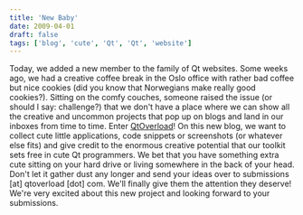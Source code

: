 ```yaml
---
title: 'New Baby'
date: 2009-04-01
draft: false
tags: ['blog', 'cute', 'Qt', 'Qt', 'website']
---
```


Today, we added a new member to the family of Qt websites. Some weeks ago, we had a creative coffee break in the Oslo office with rather bad coffee but nice cookies (did you know that Norwegians make really good cookies?). Sitting on the comfy couches, someone raised the issue (or should I say: challenge?) that we don't have a place where we can show all the creative and uncommon projects that pop up on blogs and land in our inboxes from time to time. Enter [QtOverload](http://www.qtoverload.com)! On this new blog, we want to collect cute little applications, code snippets or screenshots (or whatever else fits) and give credit to the enormous creative potential that our toolkit sets free in cute Qt programmers. We bet that you have something extra cute sitting on your hard drive or living somewhere in the back of your head. Don't let it gather dust any longer and send your ideas over to submissions \[at\] qtoverload \[dot\] com. We'll finally give them the attention they deserve! We're very excited about this new project and looking forward to your submissions.